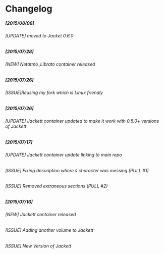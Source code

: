 # Changelog
##### [2015/08/06]

###### [UPDATE] moved to Jacket 0.6.0

##### [2015/07/28]

###### [NEW] Netatmo_Librato container released

##### [2015/07/26]

###### [ISSUE]Reusing my fork which is Linux friendly

##### [2015/07/26]

###### [UPDATE] Jackett container updated to make it work with 0.5.0+ versions of Jackett

##### [2015/07/17]

###### [UPDATE] Jackett container update linking to main repo
###### [ISSUE] Fixing description where `&` character was messing (PULL #1)
###### [ISSUE] Removed extraneous <Data> sections (PULL #2)

##### [2015/07/16]

###### [NEW] Jackett container released
###### [ISSUE] Adding another volume to Jackett
###### [ISSUE] New Version of Jackett
